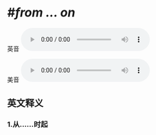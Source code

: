 # ***\#from ... on*** 
英音
<audio src="./media/from ... on1.aac" controls="controls"></audio>

美音
<audio src="./media/from ... on2.aac" controls="controls"></audio>



  

英文释义
---
### 1.**从……时起**  


